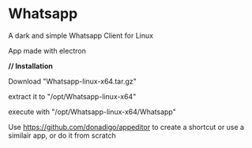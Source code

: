 # Whatsapp
A dark and simple Whatsapp Client for Linux

App made with electron

**// Installation**

Download "Whatsapp-linux-x64.tar.gz"

extract it to "/opt/Whatsapp-linux-x64"

execute with "/opt/Whatsapp-linux-x64/Whatsapp"

Use https://github.com/donadigo/appeditor 
to create a shortcut or use a similair app, or do it from scratch
